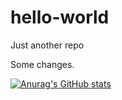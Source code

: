 # hello-world
Just another repo

Some changes.

[![Anurag's GitHub stats](https://github-readme-stats.vercel.app/api?username=frankgalligan)](https://github.com/anuraghazra/github-readme-stats)
